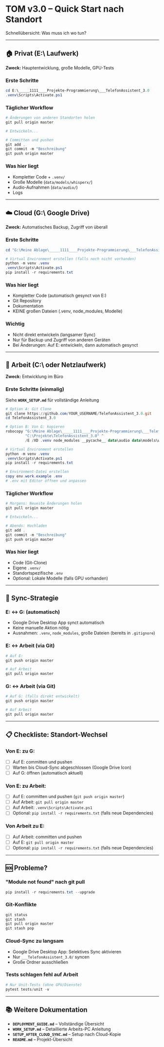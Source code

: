 # TOM v3.0 – Quick Start nach Standort

Schnellübersicht: Was muss ich wo tun?

---

## 🏠 Privat (E:\ Laufwerk)

**Zweck:** Hauptentwicklung, große Modelle, GPU-Tests

### Erste Schritte
```powershell
cd E:\_____1111____Projekte-Programmierung\___TelefonAssistent_3.0
.venv\Scripts\Activate.ps1
```

### Täglicher Workflow
```powershell
# Änderungen von anderen Standorten holen
git pull origin master

# Entwickeln...

# Committen und pushen
git add .
git commit -m "Beschreibung"
git push origin master
```

### Was hier liegt
- Kompletter Code + `.venv/`
- Große Modelle (`data/models/whisperx/`)
- Audio-Aufnahmen (`data/audio/`)
- Logs

---

## ☁️ Cloud (G:\ Google Drive)

**Zweck:** Automatisches Backup, Zugriff von überall

### Erste Schritte
```powershell
cd "G:\Meine Ablage\_____1111____Projekte-Programmierung\___TelefonAssistent_3.0"

# Virtual Environment erstellen (falls noch nicht vorhanden)
python -m venv .venv
.venv\Scripts\Activate.ps1
pip install -r requirements.txt
```

### Was hier liegt
- Kompletter Code (automatisch gesynct von E:)
- Git Repository
- Dokumentation
- KEINE großen Dateien (.venv, node_modules, Modelle)

### Wichtig
- Nicht direkt entwickeln (langsamer Sync)
- Nur für Backup und Zugriff von anderen Geräten
- Bei Änderungen: Auf E: entwickeln, dann automatisch gesynct

---

## 💼 Arbeit (C:\ oder Netzlaufwerk)

**Zweck:** Entwicklung im Büro

### Erste Schritte (einmalig)
Siehe **`WORK_SETUP.md`** für vollständige Anleitung

```powershell
# Option A: Git Clone
git clone https://github.com/YOUR_USERNAME/TelefonAssistent_3.0.git
cd TelefonAssistent_3.0

# Option B: Von G: kopieren
robocopy "G:\Meine Ablage\_____1111____Projekte-Programmierung\___TelefonAssistent_3.0" ^
         "C:\Projekte\TelefonAssistent_3.0" ^
         /E /XD .venv node_modules __pycache__ data\audio data\models\whisperx

# Virtual Environment erstellen
python -m venv .venv
.venv\Scripts\Activate.ps1
pip install -r requirements.txt

# Environment-Datei erstellen
copy env.work.example .env
# .env mit Editor öffnen und anpassen
```

### Täglicher Workflow
```powershell
# Morgens: Neueste Änderungen holen
git pull origin master

# Entwickeln...

# Abends: Hochladen
git add .
git commit -m "Beschreibung"
git push origin master
```

### Was hier liegt
- Code (Git-Clone)
- Eigene `.venv/`
- Standortspezifische `.env`
- Optional: Lokale Modelle (falls GPU vorhanden)

---

## 🔄 Sync-Strategie

### E: ↔ G: (automatisch)
- Google Drive Desktop App synct automatisch
- Keine manuelle Aktion nötig
- Ausnahmen: `.venv`, `node_modules`, große Dateien (bereits in `.gitignore`)

### E: ↔ Arbeit (via Git)
```powershell
# Auf E:
git push origin master

# Auf Arbeit
git pull origin master
```

### G: ↔ Arbeit (via Git)
```powershell
# Auf G: (falls direkt entwickelt)
git push origin master

# Auf Arbeit
git pull origin master
```

---

## 📋 Checkliste: Standort-Wechsel

### Von E: zu G:
- [ ] Auf E: committen und pushen
- [ ] Warten bis Cloud-Sync abgeschlossen (Google Drive Icon)
- [ ] Auf G: öffnen (automatisch aktuell)

### Von E: zu Arbeit:
- [ ] Auf E: committen und pushen (`git push origin master`)
- [ ] Auf Arbeit: `git pull origin master`
- [ ] Auf Arbeit: `.venv\Scripts\Activate.ps1`
- [ ] Optional: `pip install -r requirements.txt` (falls neue Dependencies)

### Von Arbeit zu E:
- [ ] Auf Arbeit: committen und pushen
- [ ] Auf E: `git pull origin master`
- [ ] Optional: `pip install -r requirements.txt` (falls neue Dependencies)

---

## 🆘 Probleme?

### "Module not found" nach git pull
```powershell
pip install -r requirements.txt --upgrade
```

### Git-Konflikte
```powershell
git status
git stash
git pull origin master
git stash pop
```

### Cloud-Sync zu langsam
- Google Drive Desktop App: Selektives Sync aktivieren
- Nur `___TelefonAssistent_3.0/` syncen
- Große Ordner ausschließen

### Tests schlagen fehl auf Arbeit
```powershell
# Nur Unit-Tests (ohne GPU/Dienste)
pytest tests/unit -v
```

---

## 📚 Weitere Dokumentation

- **`DEPLOYMENT_GUIDE.md`** – Vollständige Übersicht
- **`WORK_SETUP.md`** – Detaillierte Arbeits-PC Anleitung
- **`SETUP_AFTER_CLOUD_SYNC.md`** – Setup nach Cloud-Kopie
- **`README.md`** – Projekt-Übersicht

